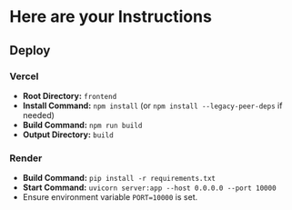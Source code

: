 # Here are your Instructions

## Deploy

### Vercel
- **Root Directory:** `frontend`
- **Install Command:** `npm install` (or `npm install --legacy-peer-deps` if needed)
- **Build Command:** `npm run build`
- **Output Directory:** `build`

### Render
- **Build Command:** `pip install -r requirements.txt`
- **Start Command:** `uvicorn server:app --host 0.0.0.0 --port 10000`
- Ensure environment variable `PORT=10000` is set.
